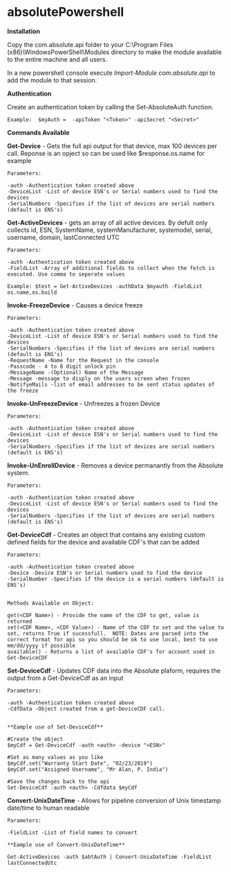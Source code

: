 # absolutePowershell

**Installation**

Copy the com.absolute.api folder to your C:\Program Files (x86)\WindowsPowerShell\Modules directory to make the module available to the entire machine and all users.

In a new powershell console execute *Import-Module com.absolute.api* to add the module to that session.


**Authentication**

Create an authentication token by calling the Set-AbsoluteAuth function.

	Example:  $myAuth =  -apiToken "<Token>" -apiSecret "<Secret>"



**Commands Available**


**Get-Device** - Gets the full api output for that device, max 100 devices per call.  Reponse is an opject so can be used like $response.os.name for example

	Parameters:

	-auth -Authentication token created above
	-DeviceList -List of device ESN's or Serial numbers used to find the devices
	-SerialNumbers -Specifies if the list of devices are serial numbers (default is ENS's)


**Get-ActiveDevices** - gets an array of all active devices.  By defult only collects id, ESN, SystemName, systemManufacturer, systemodel, serial, username, domain, lastConnected UTC

	Parameters:

	-auth -Authentication token created above
	-FieldList -Array of additional fields to collect when the fetch is executed. Use comma to seperate values

	Example: $test = Get-ActiveDevices -authData $myauth -FieldList os.name,os.build


**Invoke-FreezeDevice** - Causes a device freeze

	Parameters:

	-auth -Authentication token created above
	-DeviceList -List of device ESN's or Serial numbers used to find the devices
	-SerialNumbers -Specifies if the list of devices are serial numbers (default is ENS's)
	-RequestName -Name for the Request in the console
	-Passcode - 4 to 8 digit unlock pin
	-MessageName -(Optional) Name of the Message
	-Message -message to disply on the users screen when frozen
	-NotifyeMails -list of email addresses to be sent status updates of the freeze


**Invoke-UnFreezeDevice** - Unfreezes a frozen Device

	Parameters:

	-auth -Authentication token created above
	-DeviceList -List of device ESN's or Serial numbers used to find the devices
	-SerialNumbers -Specifies if the list of devices are serial numbers (default is ENS's)


**Invoke-UnEnrollDevice** - Removes a device permanantly from the Absolute system.

	Parameters:

	-auth -Authentication token created above
	-DeviceList -List of device ESN's or Serial numbers used to find the devices
	-SerialNumbers -Specifies if the list of devices are serial numbers (default is ENS's)



**Get-DeviceCdf** - Creates an object that contains any existing custom defined fields for the device and available CDF's that can be added

	Parameters:

	-auth -Authentication token created above
	-Device -Device ESN's or Serial numbers used to find the device
	-SerialNumber -Specifies if the device is a serial numbers (default is ENS's)


	Methods Available on Object:

	get(<CDF Name>) - Provide the name of the CDF to get, value is returned
	set(<CDF Name>, <CDF Value>) - Name of the CDF to set and the value to set, returns True if sucessfull.  NOTE: Dates are parsed into the correct format for api so you should be ok to use local, best to use mm/dd/yyyy if possible
	available() - Returns a list of available CDF's for account used in Get-DeviceCDF

    

**Set-DeviceCdf** - Updates CDF data into the Absolute plaform, requires the output from a Get-DeviceCdf as an input

	Parameters:

	-auth -Authentication token created above
	-CdfData -Object created from a get-DeviceCDF call.


	**Eample use of Set-DeviceCdf**

	#Create the object
	$myCdf = Get-DeviceCdf -auth <auth> -device "<ESN>"

	#Set as many values as you like
	$myCdf.set("Warranty Start Date", "02/23/2019")
	$myCdf.set("Assigned Username", "Mr Alan, P. India")

	#Save the changes back to the api
	Set-DeviceCdf -auth <auth> -Cdfdata $myCdf


**Convert-UnixDateTime** - Allows for pipeline conversion of Unix timestamp date/time to human readable

	Parameters:
	
	-FieldList -List of field names to convert
	
	**Eample use of Convert-UnixDateTime**
	
	Get-ActiveDevices -auth $abtAuth | Convert-UnixDateTime -FieldList lastConnectedUtc
